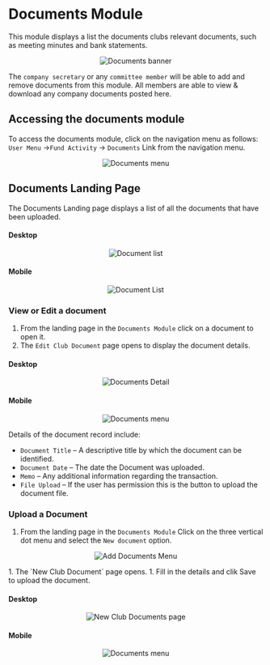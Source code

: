 
# Documents Module

This module displays a list the documents clubs relevant documents, such as meeting minutes and bank statements. 

<p align="center">
    <img src="images/5.0_Documents_banner.png" alt="Documents banner">
</p>

The `company secretary` or any `committee member` will be able to add and remove documents from this module. All members are able to view & download any company documents posted here.

## Accessing the documents module

To access the documents module, click on the navigation menu as follows: `User Menu` ->`Fund Activity` -> `Documents` Link from the navigation menu.

<p align="center">
    <img src="images/5.0.1_Documents_Menu.png" alt="Documents menu">
</p>

## Documents Landing Page
The Documents Landing page displays a list of all the documents that have been uploaded.
<!-- tabs:start -->
#### **Desktop**
<p align="center">
    <img src="images/5.0.2_Documents.png" alt="Document list">
</p>

 #### **Mobile**
 <p align="center">
    <img src="images/5.0.2_Documents_Mobile.png" alt="Document List">
</p>
<!-- tabs:end -->


### View or Edit a document
1. From the landing page in the `Documents Module` click on a document to open it.
1. The `Edit Club Document` page opens to display the document details.

<!-- tabs:start -->
#### **Desktop**
<p align="center">
    <img src="images/5.0.3_Document_Detail.png" alt="Documents Detail">
</p>

#### **Mobile**
<p align="center">
    <img src="images/5.0.3_Document_Detail_Mobile.png" alt="Documents menu">
</p>
<!-- tabs:end -->

Details of the document record include:

- `Document Title` – A descriptive title by which the document can be identified.
- `Document Date` – The date the Document was uploaded.
- `Memo` – Any additional information regarding the transaction.
- `File Upload` – If the user has permission this is the button to upload the document file.


### Upload a Document
1. From the landing page in the `Documents Module` Click on the three vertical dot menu and select the `New document` option.
<p align="center">
    <img src="images/5.0.4_Add_Document_Menu.png" alt="Add Documents Menu">
</p>
1. The `New Club Document` page opens.
1. Fill in the details and clik Save to upload the document.

<!-- tabs:start -->
#### **Desktop**
<p align="center">
    <img src="images/5.0.4_Document_Upload.png" alt="New Club Documents page">
</p>

#### **Mobile**
<p align="center">
    <img src="images/5.0.4_Document_Upload_Mobile.png" alt="Documents menu">
</p>
<!-- tabs:end -->



